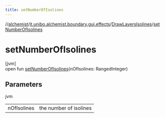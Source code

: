 ```yaml
---
title: setNumberOfIsolines
---
```

//[alchemist](../../../index.html)/[it.unibo.alchemist.boundary.gui.effects](../index.html)/[DrawLayersIsolines](index.html)/[setNumberOfIsolines](set-number-of-isolines.html)



# setNumberOfIsolines



[jvm]\
open fun [setNumberOfIsolines](set-number-of-isolines.html)(nOfIsolines: RangedInteger)



## Parameters


jvm

| | |
|---|---|
| nOfIsolines | the number of isolines |




